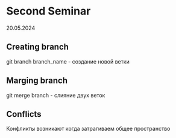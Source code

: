 # Second Seminar
20.05.2024
## Creating branch
git branch branch_name - создание новой ветки
## Marging branch
git merge branch - слияние двух веток
## Conflicts
Конфликты возникают когда затрагиваем общее пространство